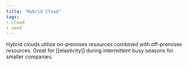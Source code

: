 ```yaml
---
title: "Hybrid Cloud"
tags:
- cloud
- seed
---
```


Hybrid clouds utilize on-premises resources combined with off-premises resources. Great for [[elasticity]] during intermittent busy seasons for smaller companies.